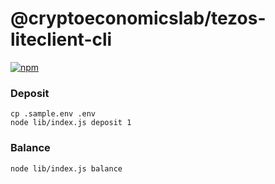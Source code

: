 # @cryptoeconomicslab/tezos-liteclient-cli

[![npm](https://img.shields.io/npm/v/@cryptoeconomicslab/tezos-liteclient-cli)](https://www.npmjs.com/package/@cryptoeconomicslab/tezos-liteclient-cli)

### Deposit

```
cp .sample.env .env
node lib/index.js deposit 1
```

### Balance

```
node lib/index.js balance
```
